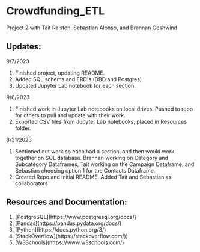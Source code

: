 # Crowdfunding_ETL
Project 2 with Tait Ralston, Sebastian Alonso, and Brannan Geshwind

## Updates:
9/7/2023
<ol>
  <li>Finished project, updating README.</li>
  <li>Added SQL schema and ERD's (DBD and Postgres)</li>
  <li>Updated Jupyter Lab notebook for each section.</li>
</ol>
9/6/2023
<ol>
  <li>Finished work in Jupyter Lab notebooks on local drives. Pushed to repo for others to pull and update with their work.</li>
  <li>Exported CSV files from Jupyter Lab notebooks, placed in Resources folder.</li>
</ol>
8/31/2023
<ol>
  <li>Sectioned out work so each had a section, and then would work together on SQL database. Brannan working on Category and Subcategory Dataframes, Tait working on the Campaign Dataframe, and Sebastian choosing option 1 for the Contacts Dataframe.</li>
  <li>Created Repo and initial README. Added Tait and Sebastian as collaborators</li>
</ol>

## Resources and Documentation:
<ol>
<li>[PostgreSQL](https://www.postgresql.org/docs/)</li>
<li>[Pandas](https://pandas.pydata.org/docs/)</li>
<li>[Python](https://docs.python.org/3/)</li>
<li>[StackOverflow](https://stackoverflow.com/))</li>
<li>[W3Schools](https://www.w3schools.com/)</li>
</ol>

